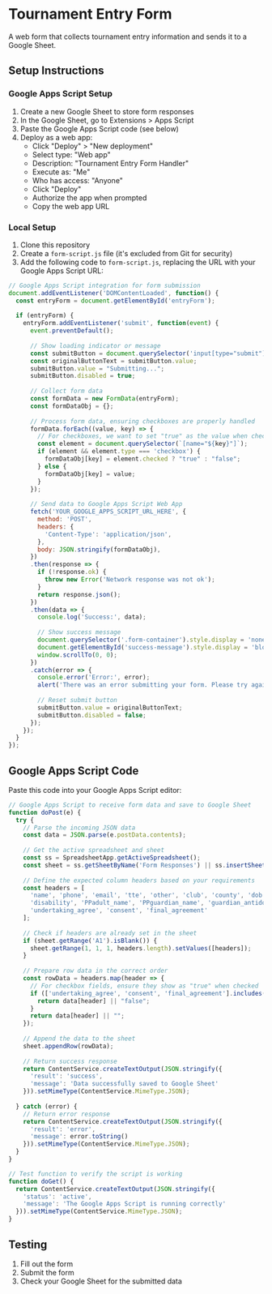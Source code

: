 # Tournament Entry Form

A web form that collects tournament entry information and sends it to a Google Sheet.

## Setup Instructions

### Google Apps Script Setup

1. Create a new Google Sheet to store form responses
2. In the Google Sheet, go to Extensions > Apps Script
3. Paste the Google Apps Script code (see below)
4. Deploy as a web app:
   - Click "Deploy" > "New deployment"
   - Select type: "Web app"
   - Description: "Tournament Entry Form Handler"
   - Execute as: "Me"
   - Who has access: "Anyone"
   - Click "Deploy"
   - Authorize the app when prompted
   - Copy the web app URL

### Local Setup

1. Clone this repository
2. Create a `form-script.js` file (it's excluded from Git for security)
3. Add the following code to `form-script.js`, replacing the URL with your Google Apps Script URL:

```javascript
// Google Apps Script integration for form submission
document.addEventListener('DOMContentLoaded', function() {
  const entryForm = document.getElementById('entryForm');
  
  if (entryForm) {
    entryForm.addEventListener('submit', function(event) {
      event.preventDefault();
      
      // Show loading indicator or message
      const submitButton = document.querySelector('input[type="submit"]');
      const originalButtonText = submitButton.value;
      submitButton.value = "Submitting...";
      submitButton.disabled = true;
      
      // Collect form data
      const formData = new FormData(entryForm);
      const formDataObj = {};
      
      // Process form data, ensuring checkboxes are properly handled
      formData.forEach((value, key) => {
        // For checkboxes, we want to set "true" as the value when checked
        const element = document.querySelector(`[name="${key}"]`);
        if (element && element.type === 'checkbox') {
          formDataObj[key] = element.checked ? "true" : "false";
        } else {
          formDataObj[key] = value;
        }
      });
      
      // Send data to Google Apps Script Web App
      fetch('YOUR_GOOGLE_APPS_SCRIPT_URL_HERE', {
        method: 'POST',
        headers: {
          'Content-Type': 'application/json',
        },
        body: JSON.stringify(formDataObj),
      })
      .then(response => {
        if (!response.ok) {
          throw new Error('Network response was not ok');
        }
        return response.json();
      })
      .then(data => {
        console.log('Success:', data);
        
        // Show success message
        document.querySelector('.form-container').style.display = 'none';
        document.getElementById('success-message').style.display = 'block';
        window.scrollTo(0, 0);
      })
      .catch(error => {
        console.error('Error:', error);
        alert('There was an error submitting your form. Please try again or contact the organizer.');
        
        // Reset submit button
        submitButton.value = originalButtonText;
        submitButton.disabled = false;
      });
    });
  }
});
```

## Google Apps Script Code

Paste this code into your Google Apps Script editor:

```javascript
// Google Apps Script to receive form data and save to Google Sheet
function doPost(e) {
  try {
    // Parse the incoming JSON data
    const data = JSON.parse(e.postData.contents);
    
    // Get the active spreadsheet and sheet
    const ss = SpreadsheetApp.getActiveSpreadsheet();
    const sheet = ss.getSheetByName('Form Responses') || ss.insertSheet('Form Responses');
    
    // Define the expected column headers based on your requirements
    const headers = [
      'name', 'phone', 'email', 'tte', 'other', 'club', 'county', 'dob', 
      'disability', 'PPadult_name', 'PPguardian_name', 'guardian_antidoping', 
      'undertaking_agree', 'consent', 'final_agreement'
    ];
    
    // Check if headers are already set in the sheet
    if (sheet.getRange('A1').isBlank()) {
      sheet.getRange(1, 1, 1, headers.length).setValues([headers]);
    }
    
    // Prepare row data in the correct order
    const rowData = headers.map(header => {
      // For checkbox fields, ensure they show as "true" when checked
      if (['undertaking_agree', 'consent', 'final_agreement'].includes(header)) {
        return data[header] || "false";
      }
      return data[header] || "";
    });
    
    // Append the data to the sheet
    sheet.appendRow(rowData);
    
    // Return success response
    return ContentService.createTextOutput(JSON.stringify({
      'result': 'success',
      'message': 'Data successfully saved to Google Sheet'
    })).setMimeType(ContentService.MimeType.JSON);
    
  } catch (error) {
    // Return error response
    return ContentService.createTextOutput(JSON.stringify({
      'result': 'error',
      'message': error.toString()
    })).setMimeType(ContentService.MimeType.JSON);
  }
}

// Test function to verify the script is working
function doGet() {
  return ContentService.createTextOutput(JSON.stringify({
    'status': 'active',
    'message': 'The Google Apps Script is running correctly'
  })).setMimeType(ContentService.MimeType.JSON);
}
```

## Testing

1. Fill out the form
2. Submit the form
3. Check your Google Sheet for the submitted data
